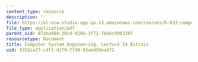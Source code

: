 ```yaml
---
content_type: resource
description: ''
file: https://ol-ocw-studio-app-qa.s3.amazonaws.com/courses/6-033-computer-system-engineering-spring-2018/9352ca27cdf1d2f9773083aed59ea572_MIT6_033S18lec24.pdf
file_type: application/pdf
parent_uid: 87aba984-30c8-d18b-3f71-7bdec998328f
resourcetype: Document
title: Computer System Engineering, Lecture 24 Bitcoin
uid: 9352ca27-cdf1-d2f9-7730-83aed59ea572
---
```

